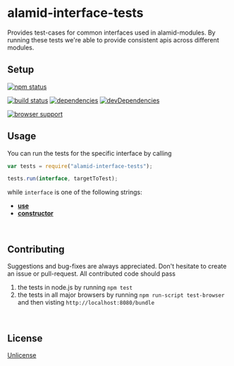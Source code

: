 alamid-interface-tests
======================

Provides test-cases for common interfaces used in alamid-modules. By running these tests we're able to provide consistent apis across different modules.

Setup
-----

[![npm status](https://nodei.co/npm/alamid-interface-tests.png?downloads=true&stars=true)](https://npmjs.org/package/alamid-interface-tests)

[![build status](https://travis-ci.org/peerigon/alamid-interface-tests.png)](http://travis-ci.org/peerigon/alamid-interface-tests)
[![dependencies](https://david-dm.org/peerigon/alamid-interface-tests.png)](http://david-dm.org/peerigon/alamid-interface-tests)
[![devDependencies](https://david-dm.org/peerigon/alamid-interface-tests/dev-status.png)](http://david-dm.org/peerigon/alamid-interface-tests#info=devDependencies)

[![browser support](https://ci.testling.com/peerigon/alamid-interface-tests.png)
](https://ci.testling.com/peerigon/alamid-interface-tests)

Usage
---------

You can run the tests for the specific interface by calling

```javascript
var tests = require("alamid-interface-tests");

tests.run(interface, targetToTest);
```

while `interface` is one of the following strings:

- [**use**](https://github.com/peerigon/alamid-interface-tests/blob/master/example/use.js)
- [**constructor**](https://github.com/peerigon/alamid-interface-tests/blob/master/example/constructor.js)

<br />

Contributing
------------

Suggestions and bug-fixes are always appreciated. Don't hesitate to create an issue or pull-request. All contributed code should pass
1. the tests in node.js by running `npm test`
2. the tests in all major browsers by running `npm run-script test-browser` and then visting `http://localhost:8080/bundle`

<br />

License
-------

[Unlicense](http://unlicense.org/)